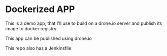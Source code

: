 # Dockerized APP

This is a demo app, that I'll use to build on a drone.io server and publish its image to docker registry

This app can be published using drone.io

This repo also has a Jenkinsfile